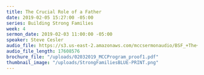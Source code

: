 ```yaml
---
title: The Crucial Role of a Father
date: 2019-02-05 15:27:00 -05:00
series: Building Strong Families
week: 4
sermon_date: 2019-02-03 11:00:00 -05:00
speaker: Steve Cesler
audio_file: https://s3.us-east-2.amazonaws.com/mccsermonaudio/BSF_+The+Crucial+of+the+Father.lite.mp3
audio_file_length: 17608576
brochure_file: "/uploads/02032019_MCCProgram_proof1.pdf"
thumbnail_image: "/uploads/StrongFamiliesBLUE-PRINT.png"
---
```


